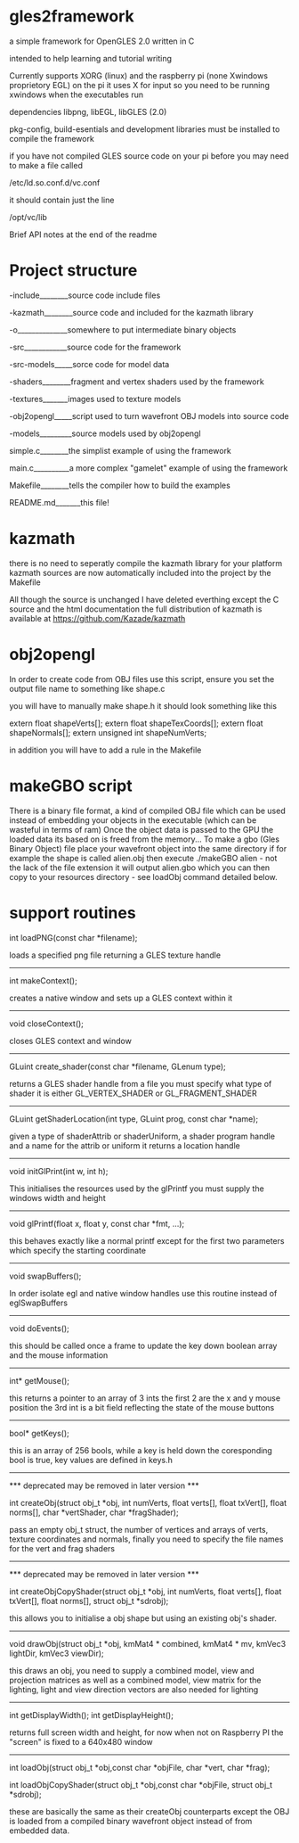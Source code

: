 gles2framework
==============

a simple framework for OpenGLES 2.0 written in C

intended to help learning and tutorial writing

Currently supports XORG (linux) and the raspberry pi
(none Xwindows proprietory EGL)
on the pi it uses X for input so you need to be running xwindows
when the executables run

dependencies libpng, libEGL, libGLES (2.0)

pkg-config, build-esentials and development libraries must be installed
to compile the framework

if you have not compiled GLES source code on your pi before you may need to make
a file called

/etc/ld.so.conf.d/vc.conf

it should contain just the line

/opt/vc/lib


Brief API notes at the end of the readme


Project structure
=================

-include________source code include files

-kazmath________source code and included for the kazmath library

-o______________somewhere to put intermediate binary objects

-src____________source code for the framework

-src-models_____sorce code for model data

-shaders________fragment and vertex shaders used by the framework

-textures_______images used to texture models

-obj2opengl_____script used to turn wavefront OBJ models into source code

-models_________source models used by obj2opengl

simple.c________the simplist example of using the framework

main.c__________a more complex "gamelet" example of using the framework

Makefile________tells the compiler how to build the examples

README.md_______this file!



kazmath
=======

there is no need to seperatly compile the kazmath library for your platform
kazmath sources are now automatically included into the project by
the Makefile

All though the source is unchanged I have deleted everthing except the C source and
the html documentation the full distribution of kazmath is available at 
https://github.com/Kazade/kazmath


obj2opengl
==========

In order to create code from OBJ files use this script, ensure you set 
the output file name to something like shape.c

you will have to manually make shape.h it should look something like this

extern float shapeVerts[];
extern float shapeTexCoords[];
extern float shapeNormals[];
extern unsigned int shapeNumVerts;

in addition you will have to add a rule in the Makefile



makeGBO script
==============

There is a binary file format, a kind of compiled OBJ file which can be used instead of
embedding your objects in the executable (which can be wasteful in terms of ram)
Once the object data is passed to the GPU the loaded data its based on is freed from
the memory...
To make a gbo (Gles Binary Object) file place your wavefront object into the same directory
if for example the shape is called alien.obj then execute ./makeGBO alien - not the lack
of the file extension it will output alien.gbo which you can then copy to your resources
directory - see loadObj command detailed below.


support routines
================

int loadPNG(const char *filename);

loads a specified png file returning a GLES texture handle
________________________________________________________________________

int makeContext();

creates a native window and sets up a GLES context within it
________________________________________________________________________

void closeContext();

closes GLES context and window
________________________________________________________________________

GLuint create_shader(const char *filename, GLenum type);

returns a GLES shader handle from a file you must specify what type 
of shader it is either GL_VERTEX_SHADER or GL_FRAGMENT_SHADER
________________________________________________________________________

GLuint getShaderLocation(int type, GLuint prog, const char *name);

given a type of shaderAttrib or shaderUniform, a shader program handle
and a name for the attrib or uniform it returns a location handle 
________________________________________________________________________

void initGlPrint(int w, int h);

This initialises the resources used by the glPrintf you must supply
the windows width and height
________________________________________________________________________

void glPrintf(float x, float y, const char *fmt, ...);

this behaves exactly like a normal printf except for the first two
parameters which specify the starting coordinate
________________________________________________________________________

void swapBuffers();

In order isolate egl and native window handles use this routine instead
of eglSwapBuffers
________________________________________________________________________

void doEvents();

this should be called once a frame to update the key down boolean array
and the mouse information
________________________________________________________________________

int* getMouse();

this returns a pointer to an array of 3 ints the first 2 are the x and y
mouse position the 3rd int is a bit field reflecting the state of the
mouse buttons
________________________________________________________________________

bool* getKeys();

this is an array of 256 bools, while a key is held down the coresponding
bool is true, key values are defined in keys.h
________________________________________________________________________

*** deprecated may be removed in later version ***

int createObj(struct obj_t *obj, int numVerts, float verts[], float txVert[],
        float norms[], char *vertShader, char *fragShader);

pass an empty obj_t struct, the number of vertices and arrays of verts,
texture coordinates and normals, finally you need to specify the file names
for the vert and frag shaders 
________________________________________________________________________

*** deprecated may be removed in later version ***

int createObjCopyShader(struct obj_t *obj, int numVerts, float verts[],
			float txVert[], float norms[], struct obj_t *sdrobj);

this allows you to initialise a obj shape but using an existing obj's
shader.
________________________________________________________________________

void drawObj(struct obj_t *obj, kmMat4 * combined, kmMat4 * mv, kmVec3 lightDir, kmVec3 viewDir);

this draws an obj, you need to supply a combined model, view and projection
matrices as well as a combined model, view matrix for the lighting, 
light and view direction vectors are also needed for lighting

________________________________________________________________________

int getDisplayWidth();
int getDisplayHeight();

returns full screen width and height, for now when not on Raspberry PI 
the "screen" is fixed to a 640x480 window 

________________________________________________________________________

int loadObj(struct obj_t *obj,const char *objFile, char *vert, char *frag);

int loadObjCopyShader(struct obj_t *obj,const char *objFile, struct obj_t *sdrobj);


these are basically the same as their createObj counterparts except the
OBJ is loaded from a compiled binary wavefront object instead of from
embedded data.



